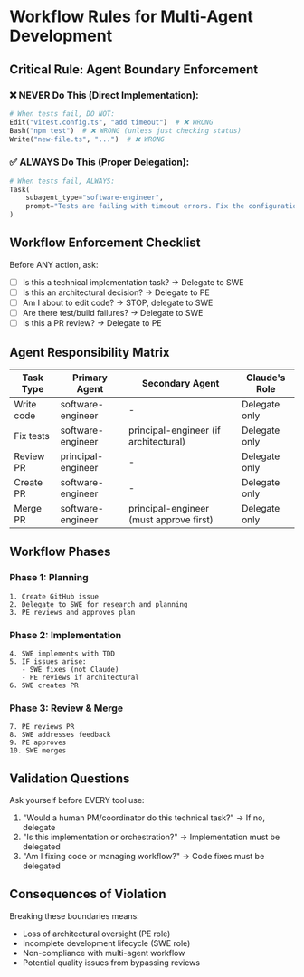 # Workflow Rules for Multi-Agent Development

## Critical Rule: Agent Boundary Enforcement

### ❌ NEVER Do This (Direct Implementation):
```python
# When tests fail, DO NOT:
Edit("vitest.config.ts", "add timeout")  # ❌ WRONG
Bash("npm test")  # ❌ WRONG (unless just checking status)
Write("new-file.ts", "...")  # ❌ WRONG
```

### ✅ ALWAYS Do This (Proper Delegation):
```python
# When tests fail, ALWAYS:
Task(
    subagent_type="software-engineer",
    prompt="Tests are failing with timeout errors. Fix the configuration while maintaining all existing tests passing."
)
```

## Workflow Enforcement Checklist

Before ANY action, ask:
- [ ] Is this a technical implementation task? → Delegate to SWE
- [ ] Is this an architectural decision? → Delegate to PE  
- [ ] Am I about to edit code? → STOP, delegate to SWE
- [ ] Are there test/build failures? → Delegate to SWE
- [ ] Is this a PR review? → Delegate to PE

## Agent Responsibility Matrix

| Task Type | Primary Agent | Secondary Agent | Claude's Role |
|-----------|---------------|-----------------|---------------|
| Write code | software-engineer | - | Delegate only |
| Fix tests | software-engineer | principal-engineer (if architectural) | Delegate only |
| Review PR | principal-engineer | - | Delegate only |
| Create PR | software-engineer | - | Delegate only |
| Merge PR | software-engineer | principal-engineer (must approve first) | Delegate only |

## Workflow Phases

### Phase 1: Planning
```
1. Create GitHub issue
2. Delegate to SWE for research and planning
3. PE reviews and approves plan
```

### Phase 2: Implementation  
```
4. SWE implements with TDD
5. IF issues arise:
   - SWE fixes (not Claude)
   - PE reviews if architectural
6. SWE creates PR
```

### Phase 3: Review & Merge
```
7. PE reviews PR
8. SWE addresses feedback
9. PE approves
10. SWE merges
```

## Validation Questions

Ask yourself before EVERY tool use:
1. "Would a human PM/coordinator do this technical task?" → If no, delegate
2. "Is this implementation or orchestration?" → Implementation must be delegated
3. "Am I fixing code or managing workflow?" → Code fixes must be delegated

## Consequences of Violation

Breaking these boundaries means:
- Loss of architectural oversight (PE role)
- Incomplete development lifecycle (SWE role)  
- Non-compliance with multi-agent workflow
- Potential quality issues from bypassing reviews